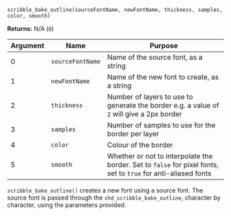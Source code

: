 `scribble_bake_outline(sourceFontName, newFontName, thickness, samples, color, smooth)`

**Returns:** N/A (`0`)

|Argument|Name            |Purpose                                                                                                       |
|--------|----------------|--------------------------------------------------------------------------------------------------------------|
|0       |`sourceFontName`|Name of the source font, as a string                                                                          |
|1       |`newFontName`   |Name of the new font to create, as a string                                                                   |
|2       |`thickness`     |Number of layers to use to generate the border e.g. a value of `2` will give a 2px border                     |
|3       |`samples`       |Number of samples to use for the border per layer                                                             |
|4       |`color`         |Colour of the border                                                                                          |
|5       |`smooth`        |Whether or not to interpolate the border. Set to `false` for pixel fonts, set to `true` for anti-aliased fonts|

`scribble_bake_outline()` creates a new font using a source font. The source font is passed through the `shd_scribble_bake_outline`, character by character, using the parameters provided.